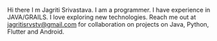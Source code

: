 
Hi there I m Jagriti Srivastava.
I am a programmer. I have experience in JAVA/GRAILS. I love exploring new technologies. 
Reach me out at jagritisrvstv@gmail.com for collaboration on projects on Java, Python, Flutter and Android.


